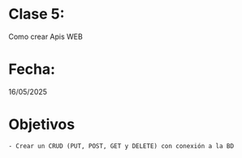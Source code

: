 # Clase 5: 
Como crear Apis WEB

# Fecha: 
16/05/2025

# Objetivos
    - Crear un CRUD (PUT, POST, GET y DELETE) con conexión a la BD